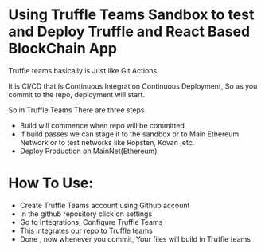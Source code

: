 # Using Truffle Teams Sandbox to test and Deploy Truffle and React Based BlockChain App

Truffle teams basically is Just like Git Actions.

It is CI/CD that is Continuous Integration Continuous Deployment, So as you commit to the repo, deployment will start.

So in Truffle Teams There are three steps

- Build will commence when repo will be committed
- If build passes we can stage it to the sandbox or to Main Ethereum Network or to test networks like Ropsten, Kovan ,etc.
- Deploy Production on MainNet(Ethereum) 

# How To Use:

- Create Truffle Teams account using Github account
- In the github repository click on settings
- Go to Integrations, Configure Truffle Teams
- This integrates our repo to Truffle teams
- Done , now whenever you commit, Your files will build in Truffle teams
